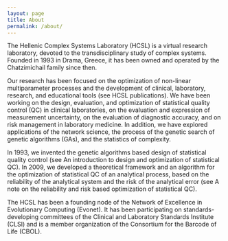```yaml
---
layout: page
title: About
permalink: /about/
---
```


The Hellenic Complex Systems Laboratory (HCSL) is a virtual research laboratory, devoted to the transdisciplinary study of complex systems. Founded in 1993 in Drama, Greece, it has been owned and operated by the Chatzimichail family since then.

Our research has been focused on the optimization of non-linear multiparameter processes and the development of clinical, laboratory, research, and educational tools (see HCSL publications). We have been working on the design, evaluation, and optimization of statistical quality control (QC) in clinical laboratories, on the evaluation and expression of measurement uncertainty, on the evaluation of diagnostic accuracy, and on risk management in laboratory medicine. In addition, we have explored applications of the network science, the process of the genetic search of genetic algorithms (GAs), and the statistics of complexity.

In 1993, we invented the genetic algorithms based design of statistical quality control (see An introduction to design and optimization of statistical QC). In 2009, we developed a theoretical framework and an algorithm for the optimization of statistical QC of an analytical process, based on the reliability of the analytical system and the risk of the analytical error (see A note on the reliability and risk based optimization of statistical QC).

The HCSL has been a founding node of the Network of Excellence in Evolutionary Computing (Evonet). It has been participating on standards-developing committees of the Clinical and Laboratory Standards Institute (CLSI) and is a member organization of the Consortium for the Barcode of Life (CBOL).

[jekyll-organization]: https://github.com/jekyll
